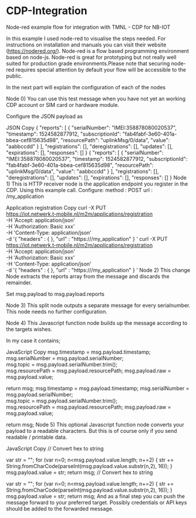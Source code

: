 # CDP-Integration
Node-red example flow for integration with TMNL - CDP for NB-IOT

In this example I used node-red to visualise the steps needed. For instructions on installation and manuals you can visit their website (https://nodered.org/). Node-red is a flow based programming environment based on node-js. Node-red is great for prototyping but not really well suited for production grade environments.Please note that securing node-red requires special attention by default your flow will be accessible to the public.


In the next part will explain the configuration of each of the nodes

Node 0)
You can use this test message when you have not yet an working CDP account or SIM card or hardware module.

Configure the JSON payload as

JSON
 Copy
{
    "reports": [
        {
            "serialNumber": "IMEI:358878080020537",
            "timestamp": 1524582877912,
            "subscriptionId": "fab4fabf-3e60-401a-bbea-cef815635d98",
            "resourcePath": "uplinkMsg/0/data",
            "value": "aabbccdd"
        }
    ],
    "registrations": [],
    "deregistrations": [],
    "updates": [],
    "expirations": [],
    "responses": []
}
{
    "reports": [
        {
            "serialNumber": "IMEI:358878080020537",
            "timestamp": 1524582877912,
            "subscriptionId": "fab4fabf-3e60-401a-bbea-cef815635d98",
            "resourcePath": "uplinkMsg/0/data",
            "value": "aabbccdd"
        }
    ],
    "registrations": [],
    "deregistrations": [],
    "updates": [],
    "expirations": [],
    "responses": []
}
Node 1)
This is HTTP receiver node is the application endpoint you register in the CDP. Using this example call.
Configure:
method : POST
url : /my_application

Application registration
 Copy
curl -X PUT \
  https://iot.netwerk.t-mobile.nl/m2m/applications/registration \
  -H 'Accept: application/json' \
  -H 'Authorization: Basic xxx' \
  -H 'Content-Type: application/json' \
  -d '{	"headers" : {	},
	"url" : "https://<this node red server>/my_application"
}
'
curl -X PUT \
  https://iot.netwerk.t-mobile.nl/m2m/applications/registration \
  -H 'Accept: application/json' \
  -H 'Authorization: Basic xxx' \
  -H 'Content-Type: application/json' \
  -d '{	"headers" : {	},
	"url" : "https://<this node red server>/my_application"
}
'
Node 2)
This change Node extracts the reports array from the message and discards the remainder.

Set msg.payload to msg.payload.reports

Node 3)
This split node outputs a separate message for every serialnumber. This node needs no further configuration.

Node 4)
This Javascript function node builds up the message according to the targets wishes.

In my case it contains;

JavaScript
 Copy
msg.timestamp = msg.payload.timestamp;
msg.serialNumber = msg.payload.serialNumber;   
msg.topic = msg.payload.serialNumber.trim();   
msg.resourcePath = msg.payload.resourcePath;
msg.payload.raw =  msg.payload.value;
    
return msg;
msg.timestamp = msg.payload.timestamp;
msg.serialNumber = msg.payload.serialNumber;   
msg.topic = msg.payload.serialNumber.trim();   
msg.resourcePath = msg.payload.resourcePath;
msg.payload.raw =  msg.payload.value;
    
return msg;
Node 5)
This optional Javascript function node converts your payload to a readable characters. But this is of course only if you send readable / printable data.

JavaScript
 Copy
// Convert hex to string 

var str = "";
for (var n=0; n<msg.payload.value.length; n+=2) {
    str += String.fromCharCode(parseInt(msg.payload.value.substr(n,2), 16));
}
msg.payload.value = str;
return msg;
// Convert hex to string 

var str = "";
for (var n=0; n<msg.payload.value.length; n+=2) {
    str += String.fromCharCode(parseInt(msg.payload.value.substr(n,2), 16));
}
msg.payload.value = str;
return msg;
And as a final step you can push the message forward to your preferred target. Possibly credentials or API keys should be added to the forwarded message.